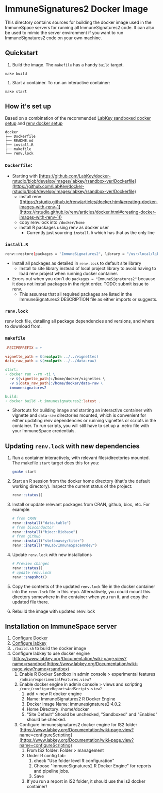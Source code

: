 # ImmuneSignatures2 Docker Image

This directory contains sources for building the docker image used in the ImmuneSpace servers for running all ImmuneSignatures2 code. It can also be used to mimic the server environment if you want to run ImmuneSignatures2 code on your own machine.

## Quickstart

1. Build the image. The `makefile` has a handy `build` target. 

```
make build
```

1. Start a container. To run an interactive container:

```
make start
```

## How it's set up

Based on a combination of the recommended [LabKey sandboxed docker setup](https://github.com/LabKey/docker-rstudio/tree/develop/images/labkey/rsandbox-ver) and [renv docker setup](https://rstudio.github.io/renv/articles/docker.html)

```
docker
├── Dockerfile
├── README.md
├── install.R
├── makefile
└── renv.lock
```

### `Dockerfile`:

- Starting with [https://github.com/LabKey/docker-rstudio/blob/develop/images/labkey/rsandbox-ver/Dockerfile](https://github.com/LabKey/docker-rstudio/blob/develop/images/labkey/rsandbox-ver/Dockerfile)
  - install renv ([https://rstudio.github.io/renv/articles/docker.html#creating-docker-images-with-renv-1](https://rstudio.github.io/renv/articles/docker.html#creating-docker-images-with-renv-1))
  - copy renv.lock into `/docker/home`
  - install R packages using renv as docker user
    - Currently just sourcing `install.R` which has that as the only line

### `install.R`

```bash
renv::restore(packages = "ImmuneSignatures2", library = "/usr/local/lib/R/site-library")
```

- Install all packages as detailed in `renv.lock` to default site library
  - Install to site library instead of local project library to avoid having to load renv project when running docker container.
- Errors out when you don't do `packages = "ImmuneSignatures2"` because it does not install packages in the right order. TODO: submit issue to renv.
  - This assumes that all required packages are listed in the ImmuneSignatures2 DESCRIPTION file as either imports or suggests.

### `renv.lock`

renv lock file, detailing all package dependencies and versions, and where to download from.

### `makefile`

```makefile
.RECIPEPREFIX = +

vignette_path = $(realpath ../../vignettes)
data_raw_path = $(realpath ../../data-raw)

start:
+ docker run --rm -ti \
  -v ${vignette_path}:/home/docker/vignettes \
  -v ${data_raw_path}:/home/docker/data-raw \
  immunesignatures2

build:
+ docker build -t immunesignatures2:latest .

```

- Shortcuts for building image and starting an interactive container with vignette and `data-raw` directories mounted, which is convenient for either updating renv dependencies or running vignettes or scripts in the container. To run scripts, you will still have to set up a .netrc file with your ImmuneSpace credentials.

## Updating `renv.lock` with new dependencies

1. Run a container interactively, with relevant files/directories mounted. The makefile `start` target does this for you:
   ```bash
   gmake start
   ```
1. Start an R session from the docker home directory (that's the default working directory). Inspect the current status of the project:
   ```R
   renv::status()
   ```
1. Install or update relevant packages from CRAN, github, bioc, etc. For example:
   ```R
   # from CRAN
   renv::install("data.table")
   # from bioconductor
   renv::install("bioc::Biobase")
   # from github
   renv::install("stefanavey/titer")
   renv::install("RGLab/ImmuneSpaceR@dev")
   ```
1. Update `renv.lock` with new installations
   ```R
   # Preview changes
   renv::status()
   # update renv.lock
   renv::snapshot()
   ```
1. Copy the contents of the updated `renv.lock` file in the docker container into the `renv.lock` file in this repo. Alternatively, you could mount this directory somewhere in the container when you run it, and copy the updated file there.

1. Rebuild the image with updated renv.lock

## Installation on ImmuneSpace server

1. [Configure Docker](https://www.notion.so/rglab/Set-up-sandboxed-docker-R-engine-for-ImmSig2-df1e67eeaaff40748983d0d492472ece#9a300ef91df841ea8a5d874142a72752)
2. [Configure labkey](https://www.notion.so/Set-up-Local-ImmuneSpace-753cd9d0df65451e828da9e56f020b2e)
3. `./build.sh` to build the docker image
4. Configure labkey to use docker engine [https://www.labkey.org/Documentation/wiki-page.view?name=rsandbox](https://www.labkey.org/Documentation/wiki-page.view?name=rsandbox)
   1. Enable R Docker Sandbox in admin console > experimental features `/admin/experimentalFeatures.view?`
   2. Enable docker engine in admin console > views and scripting `/core/configureReportsAndScripts.view?`
      1. add > new R docker engine
      2. Name: ImmuneSignatures2 R Docker Engine
      3. Docker Image Name: immunesignatures2:4.0.2
      4. Home Directory: /home/docker
      5. "Site Default" Should be unchecked, "Sandboxed" and "Enabled" should be checked.
   3. Configure immunesignatures2 docker engine for IS2 folder [https://www.labkey.org/Documentation/wiki-page.view?name=configureScripting](https://www.labkey.org/Documentation/wiki-page.view?name=configureScripting)
      1. From IS2 folder: Folder > management
      2. Under R config tab:
         1. check "Use folder level R configuration"
         2. Choose "ImmuneSignatures2 R Docker Engine" for reports and pipeline jobs.
         3. Save
      3. If you run a report in IS2 folder, it should use the is2 docker container!
